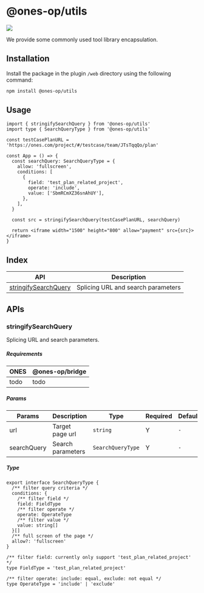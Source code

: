 # @ones-op/utils

[![](https://npm.partner.ones.cn/badge/v/@ones-op/utils.svg)](https://npm.partner.ones.cn/package/@ones-op/utils)

We provide some commonly used tool library encapsulation.

## Installation

Install the package in the plugin `/web` directory using the following command:

```bash npm2yarn
npm install @ones-op/utils
```

## Usage

```tsx
import { stringifySearchQuery } from '@ones-op/utils'
import type { SearchQueryType } from '@ones-op/utils'

const testCasePlanURL = 'https://ones.com/project/#/testcase/team/JTsTqqQo/plan'

const App = () => {
  const searchQuery: SearchQueryType = {
    allow: 'fullscreen',
    conditions: [
      {
        field: 'test_plan_related_project',
        operate: 'include',
        value: ['SbmRCmXZ36snAhUY'],
      },
    ],
  }

  const src = stringifySearchQuery(testCasePlanURL, searchQuery)

  return <iframe width="1500" height="800" allow="payment" src={src}></iframe>
}
```

## Index

| **API**                                       | **Description**                    |
| --------------------------------------------- | ---------------------------------- |
| [stringifySearchQuery](#stringifySearchQuery) | Splicing URL and search parameters |

## APIs

### stringifySearchQuery

Splicing URL and search parameters.

##### Requirements

| **ONES** | **@ones-op/bridge** |
| -------- | ------------------- |
| todo     | todo                |

##### Params

| Params      | Description       | Type              | Required | Default |
| ----------- | ----------------- | ----------------- | -------- | ------- |
| url         | Target page url   | `string`          | Y        | `-`     |
| searchQuery | Search parameters | `SearchQueryType` | Y        | `-`     |

##### Type

```tsx
export interface SearchQueryType {
  /** filter query criteria */
  conditions: {
    /** filter field */
    field: FieldType
    /** filter operate */
    operate: OperateType
    /** filter value */
    value: string[]
  }[]
  /** full screen of the page */
  allow?: 'fullscreen'
}

/** filter field: currently only support 'test_plan_related_project' */
type FieldType = 'test_plan_related_project'

/** filter operate: include: equal, exclude: not equal */
type OperateType = 'include' | 'exclude'
```
